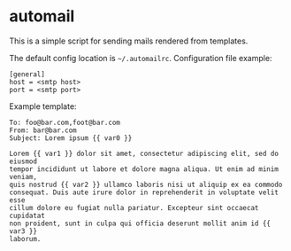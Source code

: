 automail
========

This is a simple script for sending mails rendered from templates.

The default config location is `~/.automailrc`. Configuration file example:

    [general]
    host = <smtp host>
    port = <smtp port>

Example template:

    To: foo@bar.com,foot@bar.com
    From: bar@bar.com
    Subject: Lorem ipsum {{ var0 }}

    Lorem {{ var1 }} dolor sit amet, consectetur adipiscing elit, sed do eiusmod
    tempor incididunt ut labore et dolore magna aliqua. Ut enim ad minim veniam,
    quis nostrud {{ var2 }} ullamco laboris nisi ut aliquip ex ea commodo
    consequat. Duis aute irure dolor in reprehenderit in voluptate velit esse
    cillum dolore eu fugiat nulla pariatur. Excepteur sint occaecat cupidatat
    non proident, sunt in culpa qui officia deserunt mollit anim id {{ var3 }}
    laborum.
